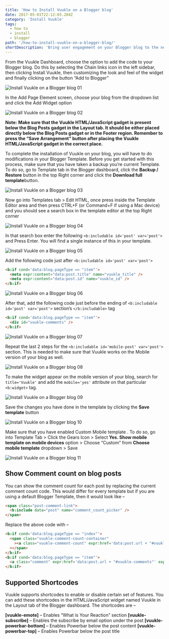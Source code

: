 ```yaml
---
title: 'How to Install Vuukle on a Blogger blog'
date: 2017-05-01T22:12:03.284Z
category: 'Install Vuukle'
tags:
  - how to
  - install
  - blogger
path: '/how-to-install-vuukle-on-a-blogger-blog/'
shortDescription: 'Bring user engagement on your Blogger blog to the new level'
---
```


From the Vuukle Dashboard, choose the option to add the code to your Blogger blog. Do this by selecting the Chain links icon in the left sidebar, then clicking Install Vuukle, then customizing the look and feel of the widget and finally clicking on the button “Add to Blogger”

![Install Vuukle on a Blogger blog 01](/img/how-to-install-vuukle-on-a-blogger-blog-img_1.jpg)

In the Add Page Element screen, choose your blog from the dropdown list and click the Add Widget option

![Install Vuukle on a Blogger blog 02](/img/how-to-install-vuukle-on-a-blogger-blog-img_2.jpg)

**Note:** **Make sure that the Vuukle HTML/JavaScript gadget is present below the Blog Posts gadget in the Layout tab. It should be either placed directly below the Blog Posts gadget or in the Footer region. Remember to press the “Save Arrangement” button after placing the Vuukle HTML/JavaScript gadget in the correct place.**

To complete the installation of Vuukle on your blog, you will have to do modifications in your Blogger Template. Before you get started with this process, make sure that you have taken a backup you’re current Template. To do so, go to Template tab in the Blogger dashboard, click the **Backup / Restore** button in the top Right corner and click the **Download full template**button.

![Install Vuukle on a Blogger blog 03](/img/how-to-install-vuukle-on-a-blogger-blog-img_3.jpg)

Now go into Templates tab > Edit HTML, once press inside the Template Editor area and then press CTRL+F (or Command+F if using a Mac device) and you should see a search box in the template editor at the top Right corner

![Install Vuukle on a Blogger blog 04](/img/how-to-install-vuukle-on-a-blogger-blog-img_4.jpg)

In that search box enter the following `<b:includable id='post' var='post'>` and Press Enter. You will find a single instance of this in your template.

![Install Vuukle on a Blogger blog 05](/img/how-to-install-vuukle-on-a-blogger-blog-img_5.jpg)

Add the following code just after `<b:includable id='post' var='post'>`

```html
<b:if cond='data:blog.pageType == "item"'>
  <meta expr:content="data:post.title" name="vuukle_title" />
  <meta expr:content="data:post.id" name="vuukle_id" />
</b:if>
```

![Install Vuukle on a Blogger blog 06](/img/how-to-install-vuukle-on-a-blogger-blog-img_6.jpg)

After that, add the following code just before the ending of `<b:includable id='post' var='post'>` section’s `</b:includable>` tag

```html
<b:if cond='data:blog.pageType == "item"'>
  <div id="vuukle-comments" />
</b:if>
```

![Install Vuukle on a Blogger blog 07](/img/how-to-install-vuukle-on-a-blogger-blog-img_7.jpg)

Repeat the last 2 steps for the `<b:includable id='mobile-post' var='post'>` section. This is needed to make sure that Vuukle works on the Mobile version of your blog as well.

![Install Vuukle on a Blogger blog 08](/img/how-to-install-vuukle-on-a-blogger-blog-img_8.jpg)

To make the widget appear on the mobile version of your blog, search for `title='Vuukle'` and add the `mobile='yes'` attribute on that particular `<b:widget>` tag.

![Install Vuukle on a Blogger blog 09](/img/how-to-install-vuukle-on-a-blogger-blog-img_9.jpg)

Save the changes you have done in the template by clicking the **Save template** button

![Install Vuukle on a Blogger blog 10](/img/how-to-install-vuukle-on-a-blogger-blog-img_10.jpg)

Make sure that you have enabled Custom Mobile template . To do so, go into Template Tab > Click the Gears Icon > Select **Yes. Show mobile template on mobile devices** option > Choose “Custom” from **Choose mobile template** dropdown > Save

![Install Vuukle on a Blogger blog 11](/img/how-to-install-vuukle-on-a-blogger-blog-img_11.jpg)

## Show Comment count on blog posts

You can show the comment count for each post by replacing the current comment count code. This would differ for every template but if you are using a default Blogger Template, then it would look like –

```html
<span class="post-comment-link">
  <b:include data="post" name="comment_count_picker" />
</span>
```

Replace the above code with –

```html
<b:if cond='data:blog.pageType == "index"'>
  <span class="vuukle-comment-count-container"
    ><a class="vuukle-comment-count" expr:href='data:post.url + "#vuukle-comments"' expr:data-id="data:post.id"></a
  ></span>
</b:if>
<b:if cond='data:blog.pageType == "item"'>
  <a class="comment" expr:href='data:post.url + "#vuukle-comments"' expr:data-vuukle="data:post.id">Comments</a>
</b:if>
```

## Supported Shortcodes

Vuukle supports shortcodes to enable or disable certain set of features. You can add these shortcodes in the HTML/JavaScript widget named Vuukle in the Layout tab of the Blogger dashboard. The shortcodes are –

**[vuukle-emote]** – Enables “What is Your Reaction” section
**[vuukle-subscribe]** – Enables the subscribe by email option under the post
**[vuukle-powerbar-bottom]** – Enables Powerbar below the post content
**[vuukle-powerbar-top]** – Enables Powerbar below the post title
